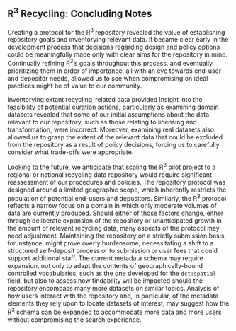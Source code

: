 ## R<sup>3</sup> Recycling: Concluding Notes

Creating a protocol for the R<sup>3</sup> repository revealed the value of establishing repository goals and inventorying relevant data. It became clear early in the development process that decisions regarding design and policy options could be meaningfully made only with clear aims for the repository in mind. Continually refining R<sup>3</sup>’s goals throughout this process, and eventually prioritizing them in order of importance, all with an eye towards end-user and depositor needs, allowed us to see when compromising on ideal practices might be of value to our community. 
 
Inventorying extant recycling-related data provided insight into the feasibility of potential curation actions, particularly as examining domain datasets revealed that some of our initial assumptions about the data relevant to our repository, such as those relating to licensing and transformation, were incorrect. Moreover, examining real datasets also allowed us to grasp the extent of the relevant data that could be excluded from the repository as a result of policy decisions, forcing us to carefully consider what trade-offs were appropriate.
 
Looking to the future, we anticipate that scaling the R<sup>3</sup> pilot project to a regional or national recycling data repository would require significant reassessment of our procedures and policies. The repository protocol was designed around a limited geographic scope, which inherently restricts the population of potential end-users and depositors. Similarly, the R<sup>3</sup> protocol reflects a narrow focus on a domain in which only moderate volumes of data are currently produced. Should either of those factors change, either through deliberate expansion of the repository or unanticipated growth in the amount of relevant recycling data, many aspects of the protocol may need adjustment. Maintaining the repository on a strictly submission basis, for instance, might prove overly burdensome, necessitating a shift to a structured self-deposit process or to submission or user fees that could support additional staff. The current metadata schema may require expansion, not only to adapt the contents of geographically-bound controlled vocabularies, such as the one developed for the `dct:spatial` field, but also to assess how findability will be impacted should the repository encompass many more datasets on similar topics. Analysis of how users interact with the repository and, in particular, of the metadata elements they rely upon to locate datasets of interest, may suggest how the R<sup>3</sup> schema can be expanded to accommodate more data and more users without compromising the search experience.     
